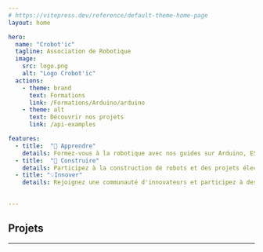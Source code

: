 ```yaml
---
# https://vitepress.dev/reference/default-theme-home-page
layout: home

hero:
  name: "Crobot'ic"
  tagline: Association de Robotique
  image:
    src: logo.png 
    alt: "Logo Crobot'ic"
  actions:
    - theme: brand
      text: Formations
      link: /Formations/Arduino/arduino
    - theme: alt
      text: Découvrir nos projets
      link: /api-examples

features:
  - title:  "🧠 Apprendre"
    details: Formez-vous à la robotique avec nos guides sur Arduino, ESP32, Raspberry Pi, et plus encore.
  - title:  "🤖 Construire"
    details: Participez à la construction de robots et des projets électroniques.
  - title: "💡Innover"
    details: Rejoignez une communauté d'innovateurs et participez à des ...
  

---
```



## <span class="custom-title">Projets</span>

<script setup>
import Projets from './components/Projets.vue'
</script>

<Projets></Projets>

---